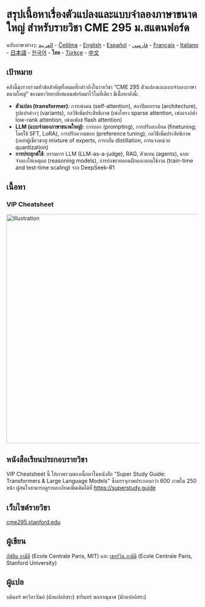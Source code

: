# สรุปเนื้อหาเรื่องตัวแปลงและแบบจำลองภาษาขนาดใหญ่ สำหรับรายวิชา CME 295 ม.สแตนฟอร์ด
ฉบับภาษาต่างๆ: [العربية](https://github.com/afshinea/stanford-cme-295-transformers-large-language-models/tree/main/ar) - [Čeština](https://github.com/afshinea/stanford-cme-295-transformers-large-language-models/tree/main/cs) - [English](https://github.com/afshinea/stanford-cme-295-transformers-large-language-models/tree/main/en) - [Español](https://github.com/afshinea/stanford-cme-295-transformers-large-language-models/tree/main/es) - [فارسی](https://github.com/afshinea/stanford-cme-295-transformers-large-language-models/tree/main/fa) - [Français](https://github.com/afshinea/stanford-cme-295-transformers-large-language-models/tree/main/fr) - [Italiano](https://github.com/afshinea/stanford-cme-295-transformers-large-language-models/tree/main/it) - [日本語](https://github.com/afshinea/stanford-cme-295-transformers-large-language-models/tree/main/ja) - [한국어](https://github.com/afshinea/stanford-cme-295-transformers-large-language-models/tree/main/ko) - **ไทย** - [Türkçe](https://github.com/afshinea/stanford-cme-295-transformers-large-language-models/tree/main/tr) - [中文](https://github.com/afshinea/stanford-cme-295-transformers-large-language-models/tree/main/zh)

## เป้าหมาย
คลังนี้มุ่งรวบรวมหัวข้อสำคัญทั้งหมดที่กล่าวถึงในรายวิชา “CME 295 ตัวแปลงและแบบจำลองภาษาขนาดใหญ่” ของมหาวิทยาลัยสแตนฟอร์ดมาไว้ในที่เดียว มีเนื้อหาดังนี้:
- **ตัวแปลง (transformer)**: การเพ่งตน (self-attention), สถาปัตยกรรม (architecture), รูปแปรต่างๆ (variants), กลวิธีเพิ่มประสิทธิภาพ (เพ่งโหรง sparse attention, เพ่งแรงก์ต่ำ low-rank attention, เพ่งแฟลช flash attention)
- **LLM (แบบจำลองภาษาขนาดใหญ่)**: การบอก (prompting), การปรับละเอียด (finetuning; โดยใช้ SFT, LoRA), การปรับความชอบ (preference tuning), กลวิธีเพิ่มประสิทธิภาพ (เหล่าผู้เชี่ยวชาญ mixture of experts, การกลั่น distillation, การแจงหน่วย quantization)
- **การประยุกต์ใช้**: กรรมการ LLM (LLM-as-a-judge), RAG, ตัวแทน (agents), แบบจำลองให้เหตุผล (reasoning models), การย่อขยายตอนฝึกและตอนใช้งาน (train-time and test-time scaling) จาก DeepSeek-R1

## เนื้อหา
### VIP Cheatsheet
<a href="https://github.com/afshinea/stanford-cme-295-transformers-large-language-models/blob/main/th/cheatsheet-transformers-large-language-models.pdf"><img src="https://cme295.stanford.edu/cheatsheet-th.png" alt="Illustration" width="600px"/></a>

## หนังสือเรียนประกอบรายวิชา
VIP Cheatsheet นี้ ให้ภาพรวมของเนื้อหาในหนังสือ "Super Study Guide: Transformers & Large Language Models" ซึ่งบรรจุภาพประกอบกว่า 600 ภาพใน 250 หน้า ผู้สนใจสามารถดูรายละเอียดเพิ่มเติมได้ที่ https://superstudy.guide

## เว็บไซต์รายวิชา
[cme295.stanford.edu](https://cme295.stanford.edu/)

## ผู้เขียน
[อัฟชิน อามีดี](https://www.linkedin.com/in/afshineamidi/) (Ecole Centrale Paris, MIT) และ [เชอร์วิน อามิดี](https://www.linkedin.com/in/shervineamidi/) (Ecole Centrale Paris, Stanford University)

## ผู้แปล
บดินทร์ พรวิลาวัณย์ (นักแปลอิสระ)
ชารินทร์ พลภาณุมาศ (นักแปลอิสระ)
